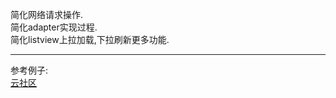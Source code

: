 简化网络请求操作.  
简化adapter实现过程.  
简化listview上拉加载,下拉刷新更多功能.  
********
参考例子:  
[云社区](https://github.com/oldfeel/YunCommunityAndroid)
